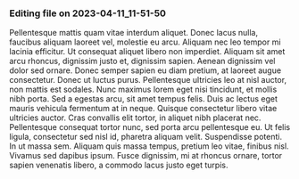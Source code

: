 

### Editing file on 2023-04-11_11-51-50

Pellentesque mattis quam vitae interdum aliquet. Donec lacus nulla, faucibus aliquam laoreet vel, molestie eu arcu. Aliquam nec leo tempor mi lacinia efficitur. Ut consequat aliquet libero non imperdiet. Aliquam sit amet arcu rhoncus, dignissim justo et, dignissim sapien. Aenean dignissim vel dolor sed ornare. Donec semper sapien eu diam pretium, at laoreet augue consectetur. Donec ut luctus purus. Pellentesque ultricies leo at nisl auctor, non mattis est sodales. Nunc maximus lorem eget nisi tincidunt, et mollis nibh porta. Sed a egestas arcu, sit amet tempus felis. Duis ac lectus eget mauris vehicula fermentum at in neque.
Quisque consectetur libero vitae ultricies auctor. Cras convallis elit tortor, in aliquet nibh placerat nec. Pellentesque consequat tortor nunc, sed porta arcu pellentesque eu. Ut felis ligula, consectetur sed nisl id, pharetra aliquam velit. Suspendisse potenti. In ut massa sem. Aliquam quis massa tempus, pretium leo vitae, finibus nisl. Vivamus sed dapibus ipsum. Fusce dignissim, mi at rhoncus ornare, tortor sapien venenatis libero, a commodo lacus justo eget turpis.


